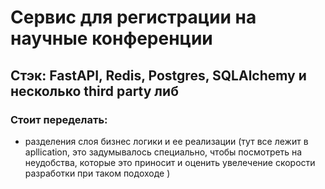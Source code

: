# Сервис для регистрации на научные конференции
## Стэк: FastAPI, Redis, Postgres, SQLAlchemy и несколько third party либ
### Стоит переделать: 
- разделения слоя бизнес логики и ее реализации
(тут все лежит в apllication, это задумывалось специально, чтобы посмотреть на неудобства, которые это приносит и оценить увелечение скорости разработки при таком подоходе ) 
